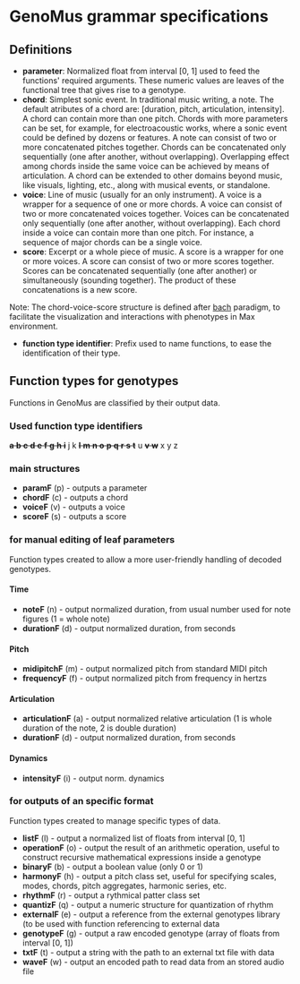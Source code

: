# GenoMus grammar specifications
## Definitions
- **parameter**: Normalized float from interval [0, 1] used to feed the functions' required arguments. These numeric values are leaves of the functional tree that gives rise to a genotype.
- **chord**: Simplest sonic event. In traditional music writing, a note. The default atributes of a chord are: [duration, pitch, articulation, intensity]. A chord can contain more than one pitch. Chords with more parameters can be set, for example, for electroacoustic works, where a sonic event could be defined by dozens or features. A note can consist of two or more concatenated pitches together. Chords can be concatenated only sequentially (one after another, without overlapping). Overlapping effect among chords inside the same voice can be achieved by means of articulation. A chord can be extended to other domains beyond music, like visuals, lighting, etc., along with musical events, or standalone. 
- **voice**: Line of music (usually for an only instrument). A voice is a wrapper for a sequence of one or more chords. A voice can consist of two or more concatenated voices together. Voices can be concatenated only sequentially (one after another, without overlapping). Each chord inside a voice can contain more than one pitch. For instance, a sequence of major chords can be a single voice.
- **score**: Excerpt or a whole piece of music. A score is a wrapper for one or more voices. A score can consist of two or more scores together. Scores can be concatenated sequentially (one after another) or simultaneously (sounding together). The product of these concatenations is a new score.

Note: The chord-voice-score structure is defined after [bach](https://www.bachproject.net/) paradigm, to facilitate the visualization and interactions with phenotypes in Max environment.

- **function type identifier**: Prefix used to name functions, to ease the identification of their type.
## Function types for genotypes
Functions in GenoMus are classified by their output data. 
### Used function type identifiers
~~**a** **b** **c** **d** **e** **f** **g** **h** **i**~~ j k ~~**l** **m** **n** **o** **p** **q** **r** **s** **t**~~ u ~~**v** **w**~~ x y z
### main structures
- **paramF** (p) - outputs a parameter
- **chordF** (c) - outputs a chord
- **voiceF** (v) - outputs a voice
- **scoreF** (s) - outputs a score
### for manual editing of leaf parameters
Function types created to allow a more user-friendly handling of decoded genotypes.
#### Time
- **noteF** (n) - output normalized duration, from usual number used for note figures (1 = whole note)
- **durationF** (d) - output normalized duration, from seconds
#### Pitch
- **midipitchF** (m) - output normalized pitch from standard MIDI pitch
- **frequencyF** (f) - output normalized pitch from frequency in hertzs
#### Articulation
- **articulationF** (a) - output normalized relative articulation (1 is whole duration of the note, 2 is double duration)
- **durationF** (d) - output normalized duration, from seconds
#### Dynamics
- **intensityF** (i) - output norm. dynamics
### for outputs of an specific format
Function types created to manage specific types of data.
- **listF** (l) - output a normalized list of floats from interval [0, 1]
- **operationF** (o) - output the result of an arithmetic operation, useful to construct recursive mathematical expressions inside a genotype
- **binaryF** (b) - output a boolean value (only 0 or 1)
- **harmonyF** (h) - output a pitch class set, useful for specifying scales, modes, chords, pitch aggregates, harmonic series, etc.
- **rhythmF** (r) - output a rythmical patter class set
- **quantizF** (q) - output a numeric structure for quantization of rhythm
- **externalF** (e) - output a reference from the external genotypes library (to be used with function referencing to external data
- **genotypeF** (g) - output a raw encoded genotype (array of floats from interval [0, 1])
- **txtF** (t) - output a string with the path to an external txt file with data
- **waveF** (w) - output an encoded path to read data from an stored audio file
